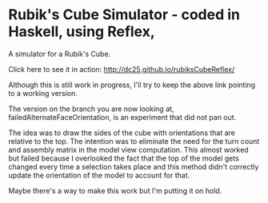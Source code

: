 # Rubik's Cube Simulator - coded in Haskell, using Reflex, 

A simulator for a Rubik's Cube.


Click here to see it in action:  http://dc25.github.io/rubiksCubeReflex/


Although this is still work in progress, I'll try to keep the above link pointing to a working version.

The version on the branch you are now looking at, failedAlternateFaceOrientation, is an experiment that did not pan out.

The idea was to draw the sides of the cube with orientations that are relative to the top.  The intention was to eliminate the need for the turn count and assembly matrix in the model view computation.  This almost worked but failed because I overlooked the fact that the top of the model gets changed every time a selection takes place and this method didn't correctly update the orientation of the model to account for that.

Maybe there's a way to make this work but I'm putting it on hold.
